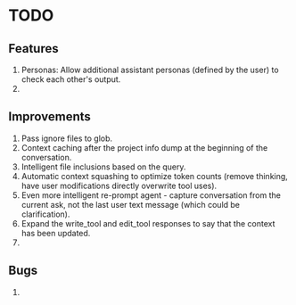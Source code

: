 # TODO

## Features

1. Personas: Allow additional assistant personas (defined by the user) to check each other's output.
2.

## Improvements

1. Pass ignore files to glob.
2. Context caching after the project info dump at the beginning of the conversation.
3. Intelligent file inclusions based on the query.
4. Automatic context squashing to optimize token counts (remove thinking, have user modifications directly overwrite tool uses).
5. Even more intelligent re-prompt agent - capture conversation from the current ask, not the last user text message (which could be clarification).
6. Expand the write_tool and edit_tool responses to say that the context has been updated.
7.

## Bugs

1.
